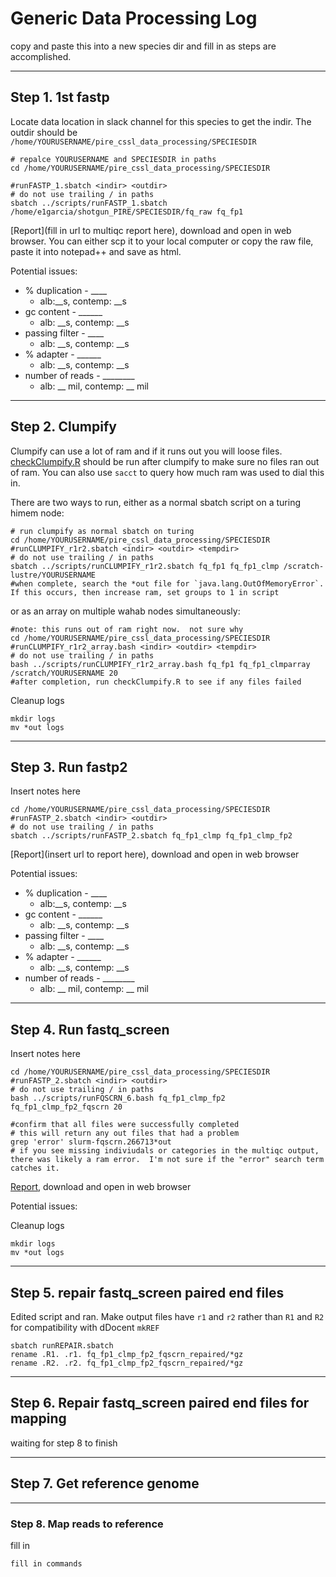# Generic Data Processing Log

copy and paste this into a new species dir and fill in as steps are accomplished.

---

## Step 1.  1st fastp

Locate data location in slack channel for this species to get the indir.  The outdir should be `/home/YOURUSERNAME/pire_cssl_data_processing/SPECIESDIR`

```
# repalce YOURUSERNAME and SPECIESDIR in paths
cd /home/YOURUSERNAME/pire_cssl_data_processing/SPECIESDIR

#runFASTP_1.sbatch <indir> <outdir>
# do not use trailing / in paths
sbatch ../scripts/runFASTP_1.sbatch /home/e1garcia/shotgun_PIRE/SPECIESDIR/fq_raw fq_fp1
```

[Report](fill in url to multiqc report here), download and open in web browser. You can either scp it to your local computer or copy the raw file, paste it into notepad++ and save as html.  

Potential issues:  
* % duplication - ____  
  * alb:__s, contemp: __s
* gc content - ______
  * alb: __s, contemp: __s 
* passing filter - ____
  * alb: __s, contemp: __s 
* % adapter - ______
  * alb: __s, contemp: __s
* number of reads - ________
    * alb: __ mil, contemp: __ mil

---

## Step 2. Clumpify

Clumpify can use a lot of ram and if it runs out you will loose files.  [checkClumpify.R]() should be run after clumpify to make sure no files ran out of ram.  You can also use `sacct` to query how much ram was used to dial this in.

There are two ways to run, either as a normal sbatch script on a turing himem node:
```
# run clumpify as normal sbatch on turing
cd /home/YOURUSERNAME/pire_cssl_data_processing/SPECIESDIR
#runCLUMPIFY_r1r2.sbatch <indir> <outdir> <tempdir>
# do not use trailing / in paths
sbatch ../scripts/runCLUMPIFY_r1r2.sbatch fq_fp1 fq_fp1_clmp /scratch-lustre/YOURUSERNAME
#when complete, search the *out file for `java.lang.OutOfMemoryError`.  If this occurs, then increase ram, set groups to 1 in script
```

or as an array on multiple wahab nodes simultaneously:

```
#note: this runs out of ram right now.  not sure why
cd /home/YOURUSERNAME/pire_cssl_data_processing/SPECIESDIR
#runCLUMPIFY_r1r2_array.bash <indir> <outdir> <tempdir>
# do not use trailing / in paths
bash ../scripts/runCLUMPIFY_r1r2_array.bash fq_fp1 fq_fp1_clmparray /scratch/YOURUSERNAME 20
#after completion, run checkClumpify.R to see if any files failed
```

Cleanup logs
```
mkdir logs
mv *out logs
```

---

## Step 3. Run fastp2

Insert notes here

```
cd /home/YOURUSERNAME/pire_cssl_data_processing/SPECIESDIR
#runFASTP_2.sbatch <indir> <outdir> 
# do not use trailing / in paths
sbatch ../scripts/runFASTP_2.sbatch fq_fp1_clmp fq_fp1_clmp_fp2
```

[Report](insert url to report here), download and open in web browser

Potential issues:  
* % duplication - ____  
  * alb:__s, contemp: __s
* gc content - ______
  * alb: __s, contemp: __s 
* passing filter - ____
  * alb: __s, contemp: __s 
* % adapter - ______
  * alb: __s, contemp: __s
* number of reads - ________
    * alb: __ mil, contemp: __ mil

---

## Step 4. Run fastq_screen

Insert notes here

```
cd /home/YOURUSERNAME/pire_cssl_data_processing/SPECIESDIR
#runFASTP_2.sbatch <indir> <outdir> 
# do not use trailing / in paths
bash ../scripts/runFQSCRN_6.bash fq_fp1_clmp_fp2 fq_fp1_clmp_fp2_fqscrn 20

#confirm that all files were successfully completed
# this will return any out files that had a problem
grep 'error' slurm-fqscrn.266713*out
# if you see missing indiviudals or categories in the multiqc output, there was likely a ram error.  I'm not sure if the "error" search term catches it.
```

[Report](), download and open in web browser

Potential issues:


Cleanup logs
```
mkdir logs
mv *out logs
```

---

## Step 5. repair fastq_screen paired end files

Edited script and ran.  Make output files have `r1` and `r2` rather than `R1` and `R2` for compatibility with dDocent `mkREF`

```
sbatch runREPAIR.sbatch
rename .R1. .r1. fq_fp1_clmp_fp2_fqscrn_repaired/*gz
rename .R2. .r2. fq_fp1_clmp_fp2_fqscrn_repaired/*gz
```

---

## Step 6. Repair fastq_screen paired end files for mapping

waiting for step 8 to finish

---

## Step 7.  Get reference genome


---

### Step 8. Map reads to reference

fill in

```
fill in commands
```

